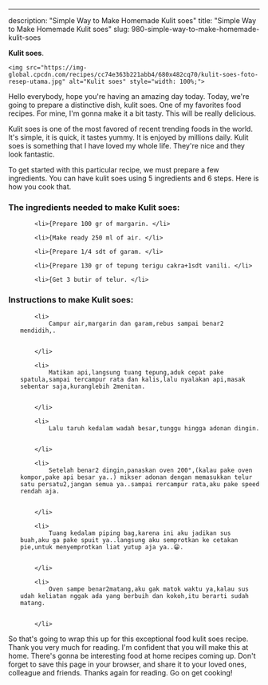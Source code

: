 ---
description: "Simple Way to Make Homemade Kulit soes"
title: "Simple Way to Make Homemade Kulit soes"
slug: 980-simple-way-to-make-homemade-kulit-soes

<p>
	<strong>Kulit soes</strong>. 
	
</p>
<p>
	
	<img src="https://img-global.cpcdn.com/recipes/cc74e363b221abb4/680x482cq70/kulit-soes-foto-resep-utama.jpg" alt="Kulit soes" style="width: 100%;">
	
	
</p>
<p>
	Hello everybody, hope you're having an amazing day today. Today, we're going to prepare a distinctive dish, kulit soes. One of my favorites food recipes. For mine, I'm gonna make it a bit tasty. This will be really delicious.
</p>
	
<p>
	
</p>
<p>
	Kulit soes is one of the most favored of recent trending foods in the world. It's simple, it is quick, it tastes yummy. It is enjoyed by millions daily. Kulit soes is something that I have loved my whole life. They're nice and they look fantastic.
</p>

<p>
To get started with this particular recipe, we must prepare a few ingredients. You can have kulit soes using 5 ingredients and 6 steps. Here is how you cook that.
</p>

<h3>The ingredients needed to make Kulit soes:</h3>

<ol>
	
		<li>{Prepare 100 gr of margarin. </li>
	
		<li>{Make ready 250 ml of air. </li>
	
		<li>{Prepare 1/4 sdt of garam. </li>
	
		<li>{Prepare 130 gr of tepung terigu cakra+1sdt vanili. </li>
	
		<li>{Get 3 butir of telur. </li>
	
</ol>
<p>
	
</p>

<h3>Instructions to make Kulit soes:</h3>

<ol>
	
		<li>
			Campur air,margarin dan garam,rebus sampai benar2 mendidih,.
			
			
		</li>
	
		<li>
			Matikan api,langsung tuang tepung,aduk cepat pake spatula,sampai tercampur rata dan kalis,lalu nyalakan api,masak sebentar saja,kuranglebih 2menitan.
			
			
		</li>
	
		<li>
			Lalu taruh kedalam wadah besar,tunggu hingga adonan dingin.
			
			
		</li>
	
		<li>
			Setelah benar2 dingin,panaskan oven 200°,(kalau pake oven kompor,pake api besar ya..) mikser adonan dengan memasukkan telur satu persatu2,jangan semua ya..sampai rercampur rata,aku pake speed rendah aja.
			
			
		</li>
	
		<li>
			Tuang kedalam piping bag,karena ini aku jadikan sus buah,aku ga pake spuit ya..langsung aku semprotkan ke cetakan pie,untuk menyemprotkan liat yutup aja ya..😁.
			
			
		</li>
	
		<li>
			Oven sampe benar2matang,aku gak matok waktu ya,kalau sus udah keliatan nggak ada yang berbuih dan kokoh,itu berarti sudah matang.
			
			
		</li>
	
</ol>

<p>
	
</p>

<p>
	So that's going to wrap this up for this exceptional food kulit soes recipe. Thank you very much for reading. I'm confident that you will make this at home. There's gonna be interesting food at home recipes coming up. Don't forget to save this page in your browser, and share it to your loved ones, colleague and friends. Thanks again for reading. Go on get cooking!
</p>

